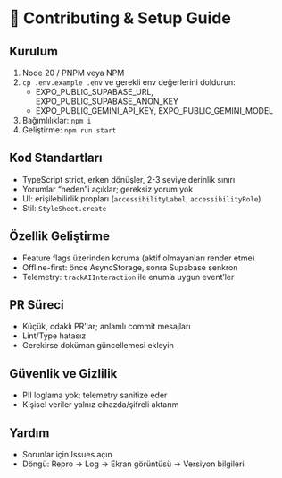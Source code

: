 # 🤝 Contributing & Setup Guide

## Kurulum
1. Node 20 / PNPM veya NPM
2. `cp .env.example .env` ve gerekli env değerlerini doldurun:
   - EXPO_PUBLIC_SUPABASE_URL, EXPO_PUBLIC_SUPABASE_ANON_KEY
   - EXPO_PUBLIC_GEMINI_API_KEY, EXPO_PUBLIC_GEMINI_MODEL
3. Bağımlılıklar: `npm i`
4. Geliştirme: `npm run start`

## Kod Standartları
- TypeScript strict, erken dönüşler, 2-3 seviye derinlik sınırı
- Yorumlar “neden”i açıklar; gereksiz yorum yok
- UI: erişilebilirlik propları (`accessibilityLabel`, `accessibilityRole`)
- Stil: `StyleSheet.create`

## Özellik Geliştirme
- Feature flags üzerinden koruma (aktif olmayanları render etme)
- Offline-first: önce AsyncStorage, sonra Supabase senkron
- Telemetry: `trackAIInteraction` ile enum’a uygun event’ler

## PR Süreci
- Küçük, odaklı PR’lar; anlamlı commit mesajları
- Lint/Type hatasız
- Gerekirse doküman güncellemesi ekleyin

## Güvenlik ve Gizlilik
- PII loglama yok; telemetry sanitize eder
- Kişisel veriler yalnız cihazda/şifreli aktarım

## Yardım
- Sorunlar için Issues açın
- Döngü: Repro → Log → Ekran görüntüsü → Versiyon bilgileri
